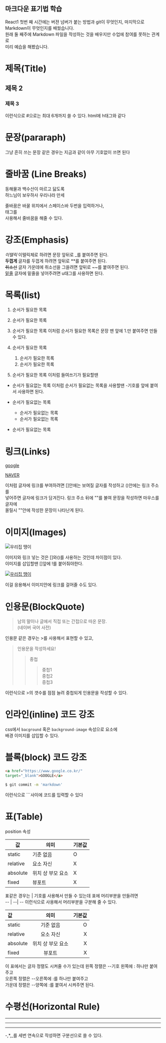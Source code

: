 ## 마크다운 표기법 학습
React1 첫번 째 시간에는 버젼 넘버가 붙는 방법과 git이 무엇인지, 마지막으로  
Markdown이 무엇인지를 배웠습니다.  
원래 둘 째주에 Markdown 파일을 작성하는 것을 배우지만 수업에 참여를 못하는 관계로  
미리 예습을 해봤습니다.

# 제목(Title)
## 제목 2
### 제목 3
이런식으로 #으로는 최대 6개까지 쓸 수 있다. html에 h태그와 같다

# 문장(pararaph)
그냥 흔히 쓰는 문장 같은 경우는 지금과 같이 아무 기호없이 쓰면 된다

# 줄바꿈 (Line Breaks)
동해물과 백수산이 마르고 닳도록  
하느님이 보우하사 우리나라 만세

줄바꿈은 바꿀 위치에서 스페이스바 두번을 입력하거나, <br>태그를  
사용해서 줄바꿈을 해줄 수 있다.

# 강조(Emphasis)
_이텔릭_ 이텔릭체로 하려면 문장 앞뒤로 _를 붙여주면 된다.  
**두껍게** 글자를 두껍게 하려면 앞뒤로 **를 붙여주면 된다.  
~~취소선~~ 글자 가운데에 취소선을 그을려면 앞뒤로 ~~를 붙여주면 된다.  
<u>밑줄</u> 글자에 밑줄을 넣어주려면 u태그를 사용하면 된다.

# 목록(list)
1. 순서가 필요한 목록
1. 순서가 필요한 목록
1. 순서가 필요한 목록
이처럼 순서가 필요한 목록은 문장 맨 앞에 1.만 붙여주면 만들 수 있다.

1. 순서가 필요한 목록
    1. 순서가 필요한 목록
    1. 순서가 필요한 목록
1. 순서가 필요한 목록
이처럼 들여쓰기가 필요할땐 

- 순서가 필요없는 목록
이처럼 순서가 필요없는 목록을 사용할땐 -기호를 앞에 붙여서 사용하면 된다.

- 순서가 필요없는 목록
    - 순서가 필요없는 목록
    - 순서가 필요없는 목록
- 순서가 필요없는 목록

# 링크(Links)
[google](https://google.com)

[NAVER](https://naver.com "NVER로 이동!")

이처럼 글자에 링크를 부여하려면 []안에는 보여질 글자를 작성하고 ()안에는 링크 주소를  
넣어주면 글자에 링크가 담겨진다. 링크 주소 뒤에 ""를 불여 문장을 작성하면 마우스를 글자에  
올릴시 ""안에 작성한 문장이 나타난게 된다.

# 이미지(Images)
![우리집 땡이](https://postfiles.pstatic.net/MjAyMjEyMzFfMzkg/MDAxNjcyNDg4MDU3NzUw.wI7YafccBrk_NhiKBY6RdK7i2ywkn78Lzkr4nTs3f3cg.DQxXgx8zNtSyxQPyHaZhM9FiH0JXcMyPR-GmF20Vyasg.JPEG.ywy040150/KakaoTalk_20221231_205502800.jpg?type=w773)

이미지와 링크 넣는 것은 []와()를 사용하는 것인데 차이점이 있다.   
이미지를 삽입할땐 []앞에 !를 붙어줘야한다.

[![우리집 땡이](https://postfiles.pstatic.net/MjAyMjEyMzFfMzkg/MDAxNjcyNDg4MDU3NzUw.wI7YafccBrk_NhiKBY6RdK7i2ywkn78Lzkr4nTs3f3cg.DQxXgx8zNtSyxQPyHaZhM9FiH0JXcMyPR-GmF20Vyasg.JPEG.ywy040150/KakaoTalk_20221231_205502800.jpg?type=w773)](https://github.com/78-artilleryman/React-study)

이걸 응용해서 이미지안에 링크를 걸어줄 수도 있다.

# 인용문(BlockQuote)
> 남의 말이나 글에서 직접 또는 간접으로 따온 문장.  
> (네이버 국어 사전)

인용문 같은 경우는 >를 사용해서 표현할 수 있고,

> 인용문을 작성하세요!
>> 중첩
>>> 중첩1  
>>> 중첩2  
>>> 증첩3  

이런식으로 >의 갯수를 점점 늘려 중첩되게 인용문을 작성할 수 있다.

# 인라인(inline) 코드 강조

css에서 `bacground` 혹은
`background-image` 속성으로 요소에  
배경 이미지를 삽입할 수 있다.

# 블록(block) 코드 강조
```html
<a href="https://www.google.co.kr/"
target="_blank">GOOGLE</a>
```

```bash
$ git commit -m 'markdown'
```

이런식으로 ```사이에 코드를 입력할 수 있다

# 표(Table)

position 속성

값 | 의미 | 기본값  
-- | --| --
static | 기준 없음 | O
relative | 요소 자신 | X
absolute | 위치 상 부모 요소 | X
fixed | 뷰포트 | X

표같은 경우는 | 기호를 사용해서 만들 수 있는데 표에 머리부분을 만들려면  
-- | --| -- 이런식으로 사용해서 머리부분을 구분해 줄 수 있다.

값 | 의미 | 기본값  
:-- | :--:| --:
static | 기준 없음 | O
relative | 요소 자신 | X
absolute | 위치 상 부모 요소 | X
fixed | 뷰포트 | X

이 표에서는 글자 정렬도 시켜줄 수가 있는데 왼쪽 정렬은 --기호 왼쪽에 : 하나만 붙여주고  
오른쪽 정렬은 --오른쪽에 :를 하나만 붙여주고  
가운데 정렬은 --양쪽에 :를 붙여서 시켜주면 된다.

# 수평선(Horizontal Rule)
---
***
___
-,*,_를 세번 연속으로 작성하면 구분선으로 쓸 수 있다.



